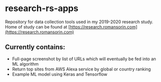 # research-rs-apps

Repository for data collection tools used in my 2019-2020 research study. Home of study can be found at [https://research.romansorin.com](https://research.romansorin.com)

## Currently contains:

- Full-page screenshot by list of URLs which will eventually be fed into an ML algorithm
- Return top sites from AWS Alexa service by global or country ranking
- Example ML model using Keras and Tensorflow